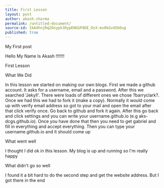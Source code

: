 ```yaml
---
title: First Lesson
layout: post
author: akash.sharma
permalink: /untitled-document/
source-id: 1kA4hnjRq2Ooypk3OypENGGP4DE_OsX-mv8kGv45bOug
published: true
---
```

My First post

Hello My Name Is Akash !!!!!!!

First Lesson

What We Did

In this lesson we started on making our own blogs. First we made a github account. It asks for a username, email and a password. After this we searched 'Jekyll'. There were loads of different ones we chose ?barryclark?. Once we had this we had to fork it (make a copy). Normally it would come up with verify email address so got to your mail and open the email after that click verify once. Go back to github and fork it again. After this go back and click settings and you can write your username.github.io (e.g aks-dcgs.github.io). Once you have done that then you need to get gabriel and fill in everything and accept everything. Then you can type your username.github.io and it should come up

What went well

I thought I did ok in this lesson. My blog is up and running so I'm really happy

What didn't go so well

I found it a bit hard to do the second step and get the website address. But I got there in the end

